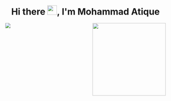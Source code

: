 <h1 align="center">Hi there <img src="https://raw.githubusercontent.com/MartinHeinz/MartinHeinz/master/wave.gif" width="30px">, I'm Mohammad Atique</h1>


<img align='right' src="./codinggif.gif" width="230">

<a align="center" href="https://github.com/durgeshrai633/readme-typing-svg"><img
        src="https://readme-typing-svg.herokuapp.com?lines=Full+Stack+Web+Developer;&center=true&width=400&height=50"></a>